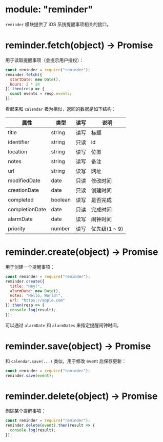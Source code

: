 # module: "reminder"

`reminder` 模块提供了 iOS 系统提醒事项相关的接口。

# reminder.fetch(object) -> Promise

用于读取提醒事项（会提示用户授权）：

```js
const reminder = require("reminder");
reminder.fetch({
  startDate: new Date(),
  hours: 2 * 24
}).then(resp => {
  const events = resp.events;
});
```

看起来和 `calendar` 极为相似，返回的数据是如下结构：

属性 | 类型 | 读写 | 说明
---|---|---|---
title | string | 读写 | 标题
identifier | string | 只读 | id
location | string | 读写 | 位置
notes | string | 读写 | 备注
url | string | 读写 | 网址
modifiedDate | date | 只读 | 修改时间
creationDate | date | 只读 | 创建时间
completed | boolean | 读写 | 是否完成
completionDate | date | 只读 | 完成时间
alarmDate | date | 读写 | 闹钟时间
priority | number | 读写 | 优先级(1 ~ 9) 

# reminder.create(object) -> Promise

用于创建一个提醒事项：

```js
const reminder = require("reminder");
reminder.create({
  title: "Hey!",
  alarmDate: new Date(),
  notes: "Hello, World!",
  url: "https://apple.com"
}).then(resp => {
  console.log(result);
});
```

可以通过 `alarmDate` 和 `alarmDates` 来指定提醒闹钟时间。

# reminder.save(object) -> Promise

和 `calendar.save(...)` 类似，用于修改 event 后保存更新：

```js
const reminder = require("reminder");
reminder.save(event);
```

# reminder.delete(object) -> Promise

删除某个提醒事项：

```js
const reminder = require("reminder");
reminder.delete(event).then(result => {
  console.log(result);
});
```